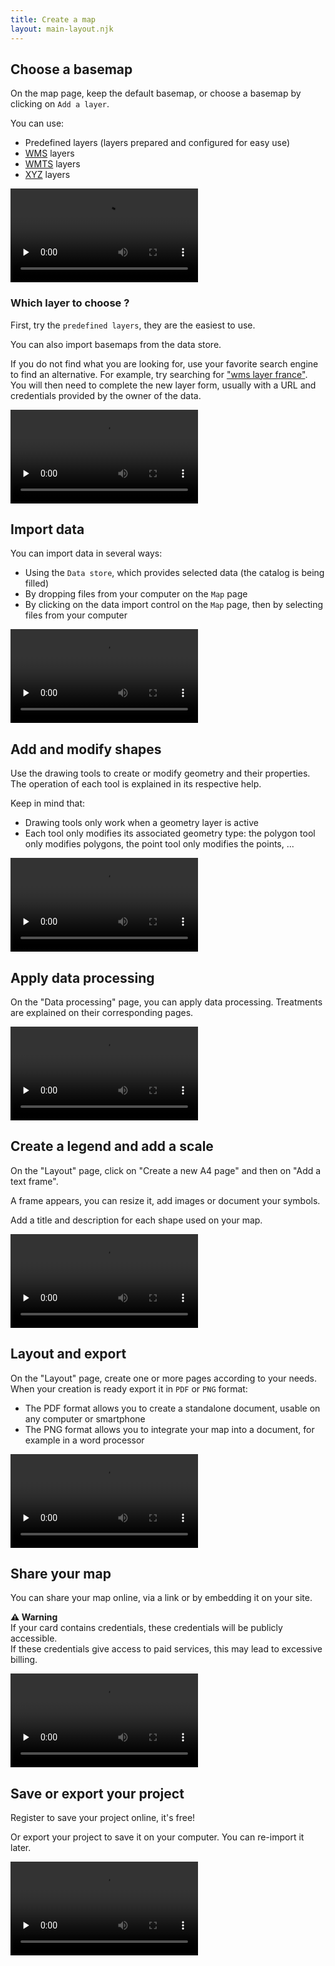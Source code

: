 ```yaml
---
title: Create a map
layout: main-layout.njk
---
```


## Choose a basemap

On the map page, keep the default basemap, or choose a basemap by clicking on `Add a layer`.

You can use:

- Predefined layers (layers prepared and configured for easy use)
- <a href="https://en.wikipedia.org/wiki/Web_Map_Service" target="_blank">WMS</a> layers
- <a href="https://en.wikipedia.org/wiki/Web_Map_Tile_Service" target="_blank">WMTS</a> layers
- <a href="https://developers.planet.com/planetschool/xyz-tiles-and-slippy-maps/">XYZ</a> layers

<video controls src="../assets/add-predefined-layer.mp4" preload="none"></video>

### Which layer to choose ?

First, try the `predefined layers`, they are the easiest to use.

You can also import basemaps from the data store.

If you do not find what you are looking for, use your favorite search engine to find an alternative. For example,
try searching for <a href="https://duckduckgo.com/?q=couche+wms+france&t=h_&ia=web" target="_blank">"wms layer france"</a>.
You will then need to complete the new layer form, usually with a URL and credentials provided by the owner of the data.

<video controls src="../assets/add-datastore-layer.mp4" preload="none"></video>

## Import data

You can import data in several ways:

- Using the `Data store`, which provides selected data (the catalog is being filled)
- By dropping files from your computer on the `Map` page
- By clicking on the data import control on the `Map` page, then by selecting files from your computer

<video controls src="../assets/import-by-drop.mp4" preload="none"></video>

## Add and modify shapes

Use the drawing tools to create or modify geometry and their properties. The operation of
each tool is explained in its respective help.

Keep in mind that:

- Drawing tools only work when a geometry layer is active
- Each tool only modifies its associated geometry type: the polygon tool only modifies polygons, the point tool
  only modifies the points, ...

<video controls src="../assets/create-points.mp4" preload="none"></video>

## Apply data processing

On the "Data processing" page, you can apply data processing. Treatments are explained on their corresponding pages.

<video controls src="../assets/color-gradients.mp4" preload="none"></video>

## Create a legend and add a scale

On the "Layout" page, click on "Create a new A4 page" and then on "Add a text frame".

A frame appears, you can resize it, add images or document your symbols.

Add a title and description for each shape used on your map.

<video controls src="../assets/create-scale-legend.mp4" preload="none"></video>

## Layout and export

On the "Layout" page, create one or more pages according to your needs. When your creation is ready export it in `PDF` or `PNG` format:

- The PDF format allows you to create a standalone document, usable on any computer or smartphone
- The PNG format allows you to integrate your map into a document, for example in a word processor

<video controls src="../assets/pdf-export.mp4" preload="none"></video>

## Share your map

You can share your map online, via a link or by embedding it on your site.

<div class="alert alert-warning">
  <b>⚠️ Warning</b><br />
  If your card contains credentials, these credentials will be publicly accessible.<br />  
  If these credentials give access to paid services, this may lead to excessive billing.<br />  
</div>

<video controls src="../assets/shared-map.mp4" preload="none"></video>

## Save or export your project

Register to save your project online, it's free!

Or export your project to save it on your computer. You can re-import it later.

<video controls src="../assets/export-project.mp4" preload="none"></video>
